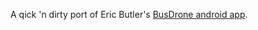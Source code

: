A qick 'n dirty port of Eric Butler's [BusDrone android app](https://github.com/codebutler/busdrone-android).